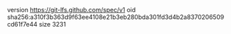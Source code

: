 version https://git-lfs.github.com/spec/v1
oid sha256:a310f3b363d9f63ee4108e21b3eb280bda301fd3d4b2a8370206509cd61f7e44
size 3231
